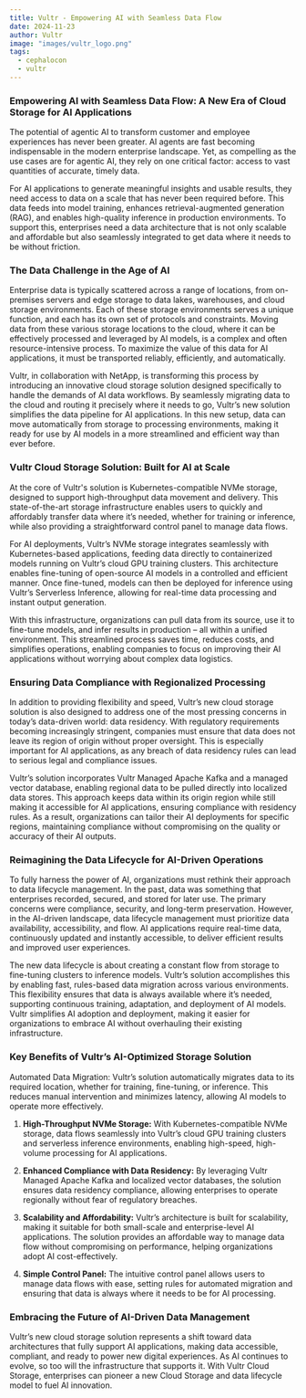 ```yaml
---
title: Vultr - Empowering AI with Seamless Data Flow
date: 2024-11-23
author: Vultr
image: "images/vultr_logo.png"
tags:
  - cephalocon
  - vultr
---
```


### Empowering AI with Seamless Data Flow: A New Era of Cloud Storage for AI Applications

The potential of agentic AI to transform customer and employee experiences has
never been greater. AI agents are fast becoming indispensable in the modern
enterprise landscape. Yet, as compelling as the use cases are for agentic AI,
they rely on one critical factor: access to vast quantities of accurate, timely
data.

For AI applications to generate meaningful insights and usable results, they
need access to data on a scale that has never been required before. This data
feeds into model training, enhances retrieval-augmented generation (RAG), and
enables high-quality inference in production environments. To support this,
enterprises need a data architecture that is not only scalable and affordable
but also seamlessly integrated to get data where it needs to be without
friction.

### The Data Challenge in the Age of AI

Enterprise data is typically scattered across a range of locations, from
on-premises servers and edge storage to data lakes, warehouses, and cloud
storage environments. Each of these storage environments serves a unique
function, and each has its own set of protocols and constraints. Moving data
from these various storage locations to the cloud, where it can be effectively
processed and leveraged by AI models, is a complex and often resource-intensive
process. To maximize the value of this data for AI applications, it must be
transported reliably, efficiently, and automatically.

Vultr, in collaboration with NetApp, is transforming this process by
introducing an innovative cloud storage solution designed specifically to
handle the demands of AI data workflows. By seamlessly migrating data to the
cloud and routing it precisely where it needs to go, Vultr’s new solution
simplifies the data pipeline for AI applications. In this new setup, data can
move automatically from storage to processing environments, making it ready for
use by AI models in a more streamlined and efficient way than ever before.

### Vultr Cloud Storage Solution: Built for AI at Scale

At the core of Vultr's solution is Kubernetes-compatible NVMe storage, designed
to support high-throughput data movement and delivery. This state-of-the-art
storage infrastructure enables users to quickly and affordably transfer data
where it’s needed, whether for training or inference, while also providing a
straightforward control panel to manage data flows.

For AI deployments, Vultr’s NVMe storage integrates seamlessly with
Kubernetes-based applications, feeding data directly to containerized models
running on Vultr’s cloud GPU training clusters. This architecture enables
fine-tuning of open-source AI models in a controlled and efficient manner. Once
fine-tuned, models can then be deployed for inference using Vultr’s Serverless
Inference, allowing for real-time data processing and instant output
generation.

With this infrastructure, organizations can pull data from its source, use it
to fine-tune models, and infer results in production – all within a unified
environment. This streamlined process saves time, reduces costs, and simplifies
operations, enabling companies to focus on improving their AI applications
without worrying about complex data logistics.

### Ensuring Data Compliance with Regionalized Processing

In addition to providing flexibility and speed, Vultr’s new cloud storage
solution is also designed to address one of the most pressing concerns in
today’s data-driven world: data residency. With regulatory requirements
becoming increasingly stringent, companies must ensure that data does not leave
its region of origin without proper oversight. This is especially important for
AI applications, as any breach of data residency rules can lead to serious
legal and compliance issues.

Vultr’s solution incorporates Vultr Managed Apache Kafka and a managed vector
database, enabling regional data to be pulled directly into localized data
stores. This approach keeps data within its origin region while still making it
accessible for AI applications, ensuring compliance with residency rules. As a
result, organizations can tailor their AI deployments for specific regions,
maintaining compliance without compromising on the quality or accuracy of their
AI outputs.

### Reimagining the Data Lifecycle for AI-Driven Operations

To fully harness the power of AI, organizations must rethink their approach to
data lifecycle management. In the past, data was something that enterprises
recorded, secured, and stored for later use. The primary concerns were
compliance, security, and long-term preservation. However, in the AI-driven
landscape, data lifecycle management must prioritize data availability,
accessibility, and flow. AI applications require real-time data, continuously
updated and instantly accessible, to deliver efficient results and improved
user experiences.

The new data lifecycle is about creating a constant flow from storage to
fine-tuning clusters to inference models. Vultr’s solution accomplishes this by
enabling fast, rules-based data migration across various environments. This
flexibility ensures that data is always available where it’s needed, supporting
continuous training, adaptation, and deployment of AI models. Vultr simplifies
AI adoption and deployment, making it easier for organizations to embrace AI
without overhauling their existing infrastructure.

### Key Benefits of Vultr’s AI-Optimized Storage Solution

Automated Data Migration: Vultr’s solution automatically migrates data to its
required location, whether for training, fine-tuning, or inference. This
reduces manual intervention and minimizes latency, allowing AI models to
operate more effectively.

1. **High-Throughput NVMe Storage:** With Kubernetes-compatible NVMe storage,
   data flows seamlessly into Vultr’s cloud GPU training clusters and
   serverless inference environments, enabling high-speed, high-volume
   processing for AI applications.

2. **Enhanced Compliance with Data Residency:** By leveraging Vultr Managed
   Apache Kafka and localized vector databases, the solution ensures data
   residency compliance, allowing enterprises to operate regionally without
   fear of regulatory breaches.

3. **Scalability and Affordability:** Vultr’s architecture is built for
   scalability, making it suitable for both small-scale and enterprise-level AI
   applications. The solution provides an affordable way to manage data flow
   without compromising on performance, helping organizations adopt AI
   cost-effectively.

4. **Simple Control Panel:** The intuitive control panel allows users to manage
   data flows with ease, setting rules for automated migration and ensuring
   that data is always where it needs to be for AI processing.

### Embracing the Future of AI-Driven Data Management

Vultr’s new cloud storage solution represents a shift toward data architectures
that fully support AI applications, making data accessible, compliant, and
ready to power new digital experiences. As AI continues to evolve, so too will
the infrastructure that supports it. With Vultr Cloud Storage, enterprises can
pioneer a new Cloud Storage and data lifecycle model to fuel AI innovation.
